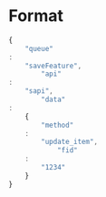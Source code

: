 # Format

```javascript
{
	"queue"
:
	"saveFeature",
		"api"
:
	"sapi",
		"data"
:
	{
		"method"
	:
		"update_item",
			"fid"
	:
		"1234"
	}
}
```
